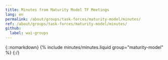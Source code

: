 ```yaml
---
title: Minutes from Maturity Model TF Meetings
lang: en
permalink: /about/groups/task-forces/maturity-model/minutes/
ref: /about/groups/task-forces/maturity-model/minutes/
github:
  label: wai-groups
---
```


{::nomarkdown}
{% include minutes/minutes.liquid group="maturity-model" %}
{:/}